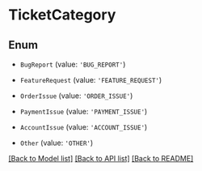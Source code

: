 # TicketCategory


## Enum

* `BugReport` (value: `'BUG_REPORT'`)

* `FeatureRequest` (value: `'FEATURE_REQUEST'`)

* `OrderIssue` (value: `'ORDER_ISSUE'`)

* `PaymentIssue` (value: `'PAYMENT_ISSUE'`)

* `AccountIssue` (value: `'ACCOUNT_ISSUE'`)

* `Other` (value: `'OTHER'`)

[[Back to Model list]](../README.md#documentation-for-models) [[Back to API list]](../README.md#documentation-for-api-endpoints) [[Back to README]](../README.md)
